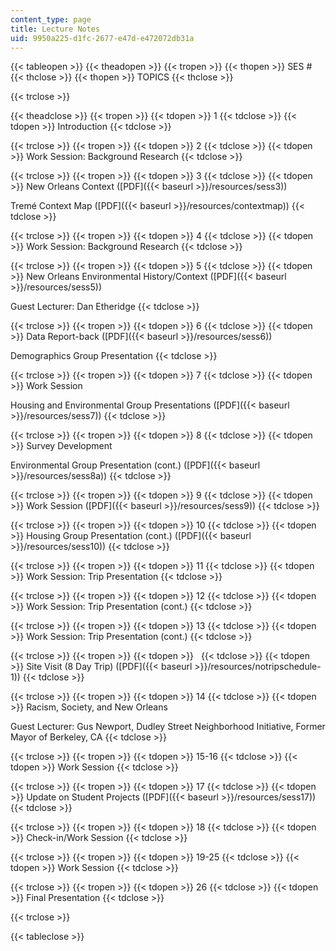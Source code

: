 ```yaml
---
content_type: page
title: Lecture Notes
uid: 9950a225-d1fc-2677-e47d-e472072db31a
---
```


{{< tableopen >}}
{{< theadopen >}}
{{< tropen >}}
{{< thopen >}}
SES #
{{< thclose >}}
{{< thopen >}}
TOPICS
{{< thclose >}}

{{< trclose >}}

{{< theadclose >}}
{{< tropen >}}
{{< tdopen >}}
1
{{< tdclose >}}
{{< tdopen >}}
Introduction
{{< tdclose >}}

{{< trclose >}}
{{< tropen >}}
{{< tdopen >}}
2
{{< tdclose >}}
{{< tdopen >}}
Work Session: Background Research
{{< tdclose >}}

{{< trclose >}}
{{< tropen >}}
{{< tdopen >}}
3
{{< tdclose >}}
{{< tdopen >}}
New Orleans Context ([PDF]({{< baseurl >}}/resources/sess3))  
  
Tremé Context Map ([PDF]({{< baseurl >}}/resources/contextmap))
{{< tdclose >}}

{{< trclose >}}
{{< tropen >}}
{{< tdopen >}}
4
{{< tdclose >}}
{{< tdopen >}}
Work Session: Background Research
{{< tdclose >}}

{{< trclose >}}
{{< tropen >}}
{{< tdopen >}}
5
{{< tdclose >}}
{{< tdopen >}}
New Orleans Environmental History/Context ([PDF]({{< baseurl >}}/resources/sess5))  
  
Guest Lecturer: Dan Etheridge
{{< tdclose >}}

{{< trclose >}}
{{< tropen >}}
{{< tdopen >}}
6
{{< tdclose >}}
{{< tdopen >}}
Data Report-back ([PDF]({{< baseurl >}}/resources/sess6))  
  
Demographics Group Presentation
{{< tdclose >}}

{{< trclose >}}
{{< tropen >}}
{{< tdopen >}}
7
{{< tdclose >}}
{{< tdopen >}}
Work Session  
  
Housing and Environmental Group Presentations ([PDF]({{< baseurl >}}/resources/sess7))
{{< tdclose >}}

{{< trclose >}}
{{< tropen >}}
{{< tdopen >}}
8
{{< tdclose >}}
{{< tdopen >}}
Survey Development  
  
Environmental Group Presentation (cont.) ([PDF]({{< baseurl >}}/resources/sess8a))
{{< tdclose >}}

{{< trclose >}}
{{< tropen >}}
{{< tdopen >}}
9
{{< tdclose >}}
{{< tdopen >}}
Work Session ([PDF]({{< baseurl >}}/resources/sess9))
{{< tdclose >}}

{{< trclose >}}
{{< tropen >}}
{{< tdopen >}}
10
{{< tdclose >}}
{{< tdopen >}}
Housing Group Presentation (cont.) ([PDF]({{< baseurl >}}/resources/sess10))
{{< tdclose >}}

{{< trclose >}}
{{< tropen >}}
{{< tdopen >}}
11
{{< tdclose >}}
{{< tdopen >}}
Work Session: Trip Presentation
{{< tdclose >}}

{{< trclose >}}
{{< tropen >}}
{{< tdopen >}}
12
{{< tdclose >}}
{{< tdopen >}}
Work Session: Trip Presentation (cont.)
{{< tdclose >}}

{{< trclose >}}
{{< tropen >}}
{{< tdopen >}}
13
{{< tdclose >}}
{{< tdopen >}}
Work Session: Trip Presentation (cont.)
{{< tdclose >}}

{{< trclose >}}
{{< tropen >}}
{{< tdopen >}}
 
{{< tdclose >}}
{{< tdopen >}}
Site Visit (8 Day Trip) ([PDF]({{< baseurl >}}/resources/notripschedule-1))
{{< tdclose >}}

{{< trclose >}}
{{< tropen >}}
{{< tdopen >}}
14
{{< tdclose >}}
{{< tdopen >}}
Racism, Society, and New Orleans  
  
Guest Lecturer: Gus Newport, Dudley Street Neighborhood Initiative, Former Mayor of Berkeley, CA
{{< tdclose >}}

{{< trclose >}}
{{< tropen >}}
{{< tdopen >}}
15-16
{{< tdclose >}}
{{< tdopen >}}
Work Session
{{< tdclose >}}

{{< trclose >}}
{{< tropen >}}
{{< tdopen >}}
17
{{< tdclose >}}
{{< tdopen >}}
Update on Student Projects ([PDF]({{< baseurl >}}/resources/sess17))
{{< tdclose >}}

{{< trclose >}}
{{< tropen >}}
{{< tdopen >}}
18
{{< tdclose >}}
{{< tdopen >}}
Check-in/Work Session
{{< tdclose >}}

{{< trclose >}}
{{< tropen >}}
{{< tdopen >}}
19-25
{{< tdclose >}}
{{< tdopen >}}
Work Session
{{< tdclose >}}

{{< trclose >}}
{{< tropen >}}
{{< tdopen >}}
26
{{< tdclose >}}
{{< tdopen >}}
Final Presentation
{{< tdclose >}}

{{< trclose >}}

{{< tableclose >}}
